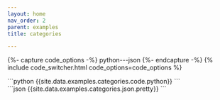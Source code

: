 ```yaml
---
layout: home
nav_order: 2
parent: examples
title: categories

---
```


{%- capture code_options -%}
python---json
{%- endcapture -%}
{% include code_switcher.html code_options=code_options %}
<div id='python-code-block' class='select-code-block select-code-block-visible'></div>
```python
{{site.data.examples.categories.code.python}}
```
<div id='json-code-block' class='select-code-block'></div>
```json
{{site.data.examples.categories.json.pretty}}
```